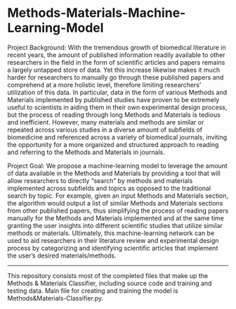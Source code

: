 # Methods-Materials-Machine-Learning-Model

Project Background:
With the tremendous growth of biomedical literature in recent years, the amount of published information readily available to other researchers in the field in the form of scientific articles and papers remains a largely untapped store of data. Yet this increase likewise makes it much harder for researchers to manually go through these published papers and comprehend at a more holistic level, therefore limiting researchers’ utilization of this data. In particular, data in the form of various Methods and Materials implemented by published studies have proven to be extremely useful to scientists in aiding them in their own experimental design process, but the process of reading through long Methods and Materials is tedious and inefficient. However, many materials and methods are similar or repeated across various studies in a diverse amount of subfields of biomedicine and referenced across a variety of biomedical journals, inviting the opportunity for a more organized and structured approach to reading and referring to the Methods and Materials in journals.

Project Goal:
We propose a machine-learning model to leverage the amount of data available in the Methods and Materials by providing a tool that will allow researchers to directly “search” by methods and materials implemented across subfields and topics as opposed to the traditional search by topic. For example, given an input Methods and Materials section, the algorithm would output a list of similar Methods and Materials sections from other published papers, thus simplifying the process of reading papers manually for the Methods and Materials implemented and at the same time granting the user insights into different scientific studies that utilize similar methods or materials. Ultimately, this machine-learning network can be used to aid researchers in their literature review and experimental design process by categorizing and identifying scientific articles that implement the user’s desired materials/methods.

***
This repository consists most of the completed files that make up the Methods & Materials Classifier, including source code and training and testing data. Main file for creating and training the model is Methods&Materials-Classifier.py.

